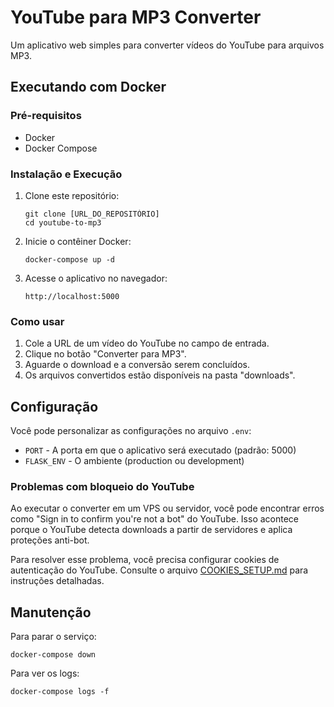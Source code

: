 # YouTube para MP3 Converter

Um aplicativo web simples para converter vídeos do YouTube para arquivos MP3.

## Executando com Docker

### Pré-requisitos
- Docker
- Docker Compose

### Instalação e Execução

1. Clone este repositório:
   ```
   git clone [URL_DO_REPOSITÓRIO]
   cd youtube-to-mp3
   ```

2. Inicie o contêiner Docker:
   ```
   docker-compose up -d
   ```

3. Acesse o aplicativo no navegador:
   ```
   http://localhost:5000
   ```

### Como usar

1. Cole a URL de um vídeo do YouTube no campo de entrada.
2. Clique no botão "Converter para MP3".
3. Aguarde o download e a conversão serem concluídos.
4. Os arquivos convertidos estão disponíveis na pasta "downloads".

## Configuração

Você pode personalizar as configurações no arquivo `.env`:

- `PORT` - A porta em que o aplicativo será executado (padrão: 5000)
- `FLASK_ENV` - O ambiente (production ou development)

### Problemas com bloqueio do YouTube

Ao executar o converter em um VPS ou servidor, você pode encontrar erros como "Sign in to confirm you're not a bot" do YouTube. Isso acontece porque o YouTube detecta downloads a partir de servidores e aplica proteções anti-bot.

Para resolver esse problema, você precisa configurar cookies de autenticação do YouTube. Consulte o arquivo [COOKIES_SETUP.md](COOKIES_SETUP.md) para instruções detalhadas.

## Manutenção

Para parar o serviço:
```
docker-compose down
```

Para ver os logs:
```
docker-compose logs -f
``` 